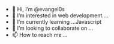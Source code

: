 - 👋 Hi, I’m @evangel0s
- 👀 I’m interested in web development....
- 🌱 I’m currently learning ...Javascript
- 💞️ I’m looking to collaborate on ...
- 📫 How to reach me ...

<!---
evangel0s/evangel0s is a ✨ special ✨ repository because its `README.md` (this file) appears on your GitHub profile.
You can click the Preview link to take a look at your changes.
--->
